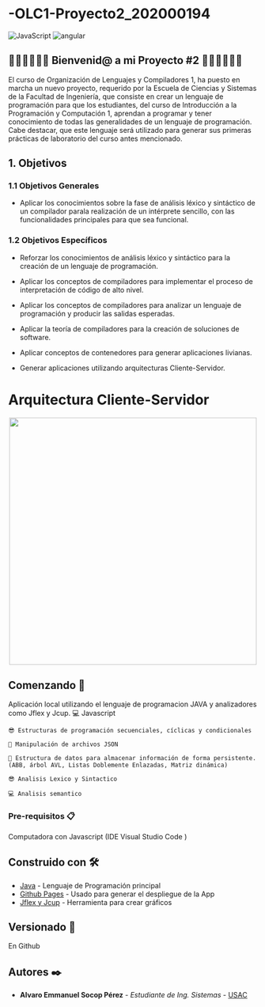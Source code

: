 # -OLC1-Proyecto2_202000194
  <img alt="JavaScript" src="https://img.shields.io/badge/-JavaScript-F7DF1E?style=flat-square&logo=JavaScript&logoColor=white" />
  <img alt="angular" src="https://img.shields.io/badge/-Angular-DD0031?style=flat-square&logo=angular&logoColor=white" /> 
  
## 🥇🥇🥇🤗🤗🤗  Bienvenid@ a mi Proyecto #2  🤗🤗🤗🥇🥇🥇

El curso de Organización de Lenguajes y Compiladores 1, ha puesto en marcha un nuevo proyecto, requerido por la Escuela de Ciencias y Sistemas de la Facultad de Ingeniería, que consiste en crear un lenguaje de programación para que los estudiantes, del curso de Introducción a la Programación y Computación 1, aprendan a programar y tener conocimiento de todas las generalidades de un lenguaje de programación. Cabe destacar, que este lenguaje será utilizado para generar sus primeras prácticas de laboratorio del curso antes mencionado.


## 1. Objetivos
### 1.1 Objetivos Generales

- Aplicar los conocimientos sobre la fase de análisis léxico y sintáctico de un compilador parala realización de un intérprete sencillo, con las funcionalidades principales para que sea funcional.

### 1.2 Objetivos Específicos
- Reforzar los conocimientos de análisis léxico y sintáctico para la creación de un lenguaje de programación.
- Aplicar los conceptos de compiladores para implementar el proceso de interpretación de código de alto nivel.
- Aplicar los conceptos de compiladores para analizar un lenguaje de programación y producir las salidas esperadas.
- Aplicar la teoría de compiladores para la creación de soluciones de software.
- Aplicar conceptos de contenedores para generar aplicaciones livianas.

- Generar aplicaciones utilizando arquitecturas Cliente-Servidor.

# Arquitectura Cliente-Servidor
<p align="center">
  <a href="#"><img src="https://www.itecad.com/images/2020/09/26/Server2.gif" width="500px"/></a>
</p>

## Comenzando 🚀

Aplicación local utilizando el lenguaje de programacion JAVA y analizadores como Jflex y Jcup.
    💻 Javascript
    
    😎 Estructuras de programación secuenciales, cíclicas y condicionales 
    
    🎃 Manipulación de archivos JSON
    
    🎇 Estructura de datos para almacenar información de forma persistente. (ABB, árbol AVL, Listas Doblemente Enlazadas, Matriz dinámica)
    
    😎 Analisis Lexico y Sintactico
    
    💻 Analisis semantico
    
### Pre-requisitos 📋

Computadora con Javascript (IDE Visual Studio Code )

## Construido con 🛠️

* [Java](https://www.java.com/es/) - Lenguaje de Programación principal
* [Github Pages](https://pages.github.com) - Usado para generar el despliegue de la App
* [Jflex y Jcup](https://dl-manual.com/doc/pequeo-manual-para-jflex-y-cup-dow7eery1yz5) - Herramienta para crear gráficos

## Versionado 📌
En Github 

## Autores ✒️

* **Alvaro Emmanuel Socop Pérez** - *Estudiante de Ing. Sistemas* - [USAC](https://github.com/Alvaro-SP)
